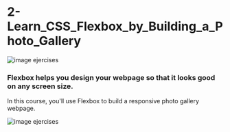 # 2-Learn_CSS_Flexbox_by_Building_a_Photo_Gallery

![image ejercises](./images/imagen1.png)

### Flexbox helps you design your webpage so that it looks good on any screen size.

In this course, you'll use Flexbox to build a responsive photo gallery webpage.


![image ejercises](./images/image-page.jpeg)